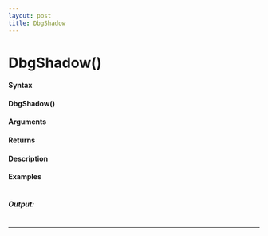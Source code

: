 ```yaml
---
layout: post
title: DbgShadow
---
```


# DbgShadow()


#### Syntax

#### DbgShadow()

#### Arguments

#### Returns

#### Description

#### Examples

```

```

##### Output:

```

```

---